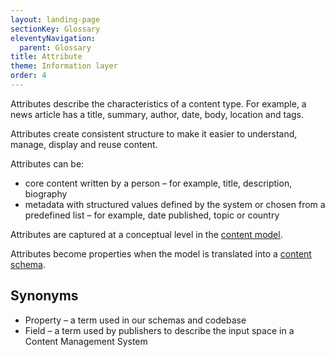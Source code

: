 ```yaml
---
layout: landing-page
sectionKey: Glossary
eleventyNavigation:
  parent: Glossary
title: Attribute
theme: Information layer
order: 4
---
```

Attributes describe the characteristics of a content type. For example, a news article has a title, summary, author, date, body, location and tags. 

Attributes create consistent structure to make it easier to understand, manage, display and reuse content.

Attributes can be:

- core content written by a person – for example, title, description, biography 
- metadata with structured values defined by the system or chosen from a predefined list – for example, date published, topic or country 

Attributes are captured at a conceptual level in the [content model](/glossary/content-model). 

Attributes become properties when the model is translated into a [content schema](/glossary/content-schema). 

## Synonyms

- Property – a term used in our schemas and codebase
- Field – a term used by publishers to describe the input space in a Content Management System

